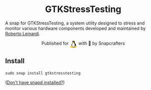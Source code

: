 <h1 align="center">
  <br />
   GTKStressTesting
</h1>

A snap for GTKStressTesting, a system utility designed to stress and monitor various hardware components developed and maintained by [Roberto Leinardi](https://gitlab.com/leinardi).

<!-- Uncomment and modify this when you are provided a build status badge
<p align="center">
<a href="https://build.snapcraft.io/user/snapcrafters/fork-and-rename-me"><img src="https://build.snapcraft.io/badge/snapcrafters/fork-and-rename-me.svg" alt="Snap Status"></a>
</p>
-->

<p align="center">Published for <img src="https://raw.githubusercontent.com/anythingcodes/slack-emoji-for-techies/gh-pages/emoji/tux.png" align="top" width="24" /> with 💝 by Snapcrafters</p>


## Install

    sudo snap install gtkstresstesting

([Don't have snapd installed?](https://snapcraft.io/docs/core/install))
